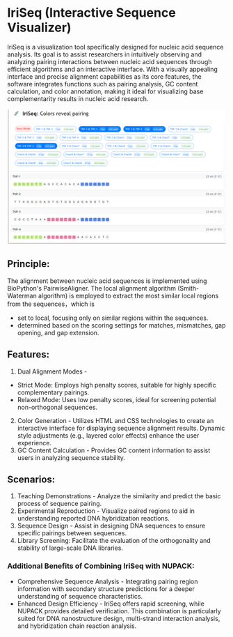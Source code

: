 # IriSeq (Interactive Sequence Visualizer) 
IriSeq is a visualization tool specifically designed for nucleic acid sequence analysis. Its goal is to assist researchers in intuitively observing and analyzing pairing interactions between nucleic acid sequences through efficient algorithms and an interactive interface. With a visually appealing interface and precise alignment capabilities as its core features, the software integrates functions such as pairing analysis, GC content calculation, and color annotation, making it ideal for visualizing base complementarity results in nucleic acid research.

![Example Image](homepage.png)

## Principle: 
The alignment between nucleic acid sequences is implemented using BioPython's PairwiseAligner. The local alignment algorithm (Smith-Waterman algorithm) is employed to extract the most similar local regions from the sequences，which is
- set to local, focusing only on similar regions within the sequences.
- determined based on the scoring settings for matches, mismatches, gap opening, and gap extension.

## Features:
1. Dual Alignment Modes -
- Strict Mode: Employs high penalty scores, suitable for highly specific complementary pairings.
- Relaxed Mode: Uses low penalty scores, ideal for screening potential non-orthogonal sequences.
2. Color Generation - Utilizes HTML and CSS technologies to create an interactive interface for displaying sequence alignment results. Dynamic style adjustments (e.g., layered color effects) enhance the user experience.
3. GC Content Calculation - Provides GC content information to assist users in analyzing sequence stability.

## Scenarios:
1. Teaching Demonstrations - Analyze the similarity and predict the basic process of sequence pairing.
2. Experimental Reproduction - Visualize paired regions to aid in understanding reported DNA hybridization reactions.
3. Sequence Design - Assist in designing DNA sequences to ensure specific pairings between sequences.
4. Library Screening: Facilitate the evaluation of the orthogonality and stability of large-scale DNA libraries.
### Additional Benefits of Combining IriSeq with NUPACK:
  - Comprehensive Sequence Analysis - Integrating pairing region information with secondary structure predictions for a deeper understanding of sequence characteristics.
  - Enhanced Design Efficiency - IriSeq offers rapid screening, while NUPACK provides detailed verification. This combination is particularly suited for DNA nanostructure design, multi-strand interaction analysis, and hybridization chain reaction analysis.



